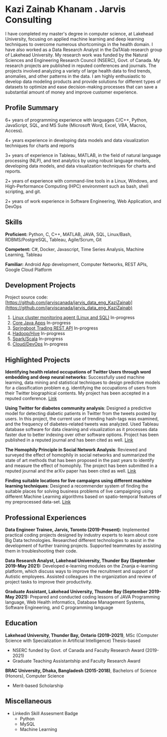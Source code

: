# Kazi Zainab Khanam . Jarvis Consulting

  I have completed my master's degree in computer science, at Lakehead University, focusing on applied 
  machine learning and deep learning techniques to overcome numerous shortcomings in the health 
  domain. I have also worked as a Data Research Analyst in the DaTAlab research group of Lakehead University. My 
  research work was funded by the Natural Sciences and Engineering Research Council (NSERC), Govt. of 
  Canada. My research projects are published in reputed conferences and journals. The projects involved 
  analyzing a variety of large health data to find trends, anomalies, and other patterns in the data. 
  I am highly enthusiastic to develop data modeling products and provide solutions for different 
  types of datasets to optimize and ease decision-making processes that can save a substantial amount of 
  money and improve customer experience. 

## Profile Summary

6+ years of programming experience with languages C/C++, Python, JavaScript, SQL,  and MS Suite (Microsoft Word, Excel, VBA, Macros, Access).

4+ years experience in developing data models and data visualization techniques for charts and reports

3+ years of experience in Tableau, MATLAB, in the field of natural language processing (NLP), and text analytics by using robust language models, developing data models, and data visualization techniques for charts and reports.

2+ years of experience with command-line tools in a Linux, Windows, and High-Performance Computing (HPC)  environment such as bash, shell scripting, and git.

2+ years of work experience in Software Engineering, Web Application, and DevOps


## Skills

**Proficient:**  Python, C, C++, MATLAB, JAVA, SQL, Linux/Bash, RDBMS/PostgreSQL, Tableau, Agile/Scrum, Git

**Competent:** C#, Docker, Javascript, Time Series Analysis, Machine Learning, Tableau

**Familiar:**  Android App development, Computer Networks, REST APIs, Google Cloud Platform

## Development Projects

Project source code: [https://github.com/jarviscanada/jarvis_data_eng_KaziZainab](https://github.com/jarviscanada/jarvis_data_eng_KaziZainab)

1. [Linux cluster monitoring agent (Linux and SQL)](./linux_sql) In-progress
2. [Core Java Apps](./core_java) In-progress
3. [Springboot Trading REST API](./springboot) In-progress
4. [Hadoop/Hive](./hadoop) In-progress
5. [Spark/Scala](./spark) In-progress
6. [Cloud/DevOps](./cloud_devops) In-progress



## Highlighted Projects
**Identifying health related occupations of Twitter Users through word embedding and deep neural networks**: Successfully used machine learning, data mining and statistical techniques to design predictive models for a classification problem e.g. identifying the occupations of users from their Twitter biographical contents. My project has been accepted in a reputed conference. [Link](https://www.researchgate.net/profile/Vijay-Mago/publication/349929541_Identifying_health_related_occupations_of_Twitter_Users_through_word_embedding_and_deep_neural_networks/links/6069fbf892851c91b1a2be81/Identifying-health-related-occupations-of-Twitter-Users-through-word-embedding-and-deep-neural-networks.pdf)


**Using Twitter for diabetes community analysis**: Designed a predictive model for detecting diabetic patients in Twitter from the tweets posted by users. In this project, the current use of trending hash-tags was examined, and the frequency of diabetes-related tweets was analyzed. Used Tableau database software for data cleaning and visualization as it processes data faster due to better indexing over other software options. Project has been published in a reputed journal and has been cited as well. [Link](https://github.com/jarviscanada/jarvis_data_eng_KaziZainab)

**The Homophily Principle in Social Network Analysis**:  Reviewed and surveyed the effect of homophily in social networks and summarized the state of art methods that has been proposed in the past years to identify and measure the effect of homophily. The project has been submitted in a reputed journal and the arXiv paper has been cited as well. [Link](https://arxiv.org/abs/2008.10383)
 
**Finding suitable locations for live campaigns using different machine learning techniques**:  Designed a recommender system of finding the suitable places for solving business problems of live campaigning using different Machine Learning algorithms based on spatio-temporal features of my preprocessed data-set. [Link](http://dspace.bracu.ac.bd/xmlui/handle/10361/10961)



## Professional Experiences

**Data Engineer Trainee,  Jarvis, Toronto (2019-Present):** Implemented practical coding projects designed by industry experts to learn about core Big Data technologies. Researched different technologies to assist in the development of further training projects. Supported teammates by assisting them in troubleshooting their code.

**Data Research Analyst, Lakehead University, Thunder Bay (September 2019-May 2021):** Developed e-learning modules on the Znanja e-learning platform, which discuss ways to improve the recruitment and support of Autistic employees. Assisted colleagues in the organization and review of project tasks to improve their productivity.

**Graduate Assistant, Lakehead University, Thunder Bay (September 2019-May 2021):** Prepared and conducted coding lessons of JAVA Programming language, Web Health informatics, Database Management Systems, Software Engineering, and C programming language


## Education

**Lakehead University, Thunder Bay, Ontario (2019-2021)**, MSc (Computer Science with Specialization  in Artificial Intelligence) Thesis-based
- NSERC funded by Govt. of Canada and Faculty Research Award  (2019-2021)
- Graduate Teaching Assistantship and Faculty Research Award 

**BRAC University, Dhaka, Bangladesh (2015-2018)**, Bachelors of Science (Honors), Computer Science
- Merit-based Scholarship

## Miscellaneous
- Linkedin Skill Assesment Badge
  - Python 
  - MySQL 
  - Machine Learning
